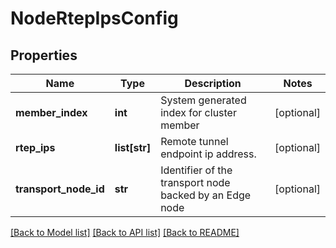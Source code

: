 # NodeRtepIpsConfig

## Properties
Name | Type | Description | Notes
------------ | ------------- | ------------- | -------------
**member_index** | **int** | System generated index for cluster member | [optional] 
**rtep_ips** | **list[str]** | Remote tunnel endpoint ip address. | [optional] 
**transport_node_id** | **str** | Identifier of the transport node backed by an Edge node | [optional] 

[[Back to Model list]](../README.md#documentation-for-models) [[Back to API list]](../README.md#documentation-for-api-endpoints) [[Back to README]](../README.md)

